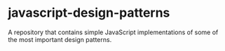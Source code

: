 javascript-design-patterns
==========================

A repository that contains simple JavaScript implementations of some of the most important design patterns.
